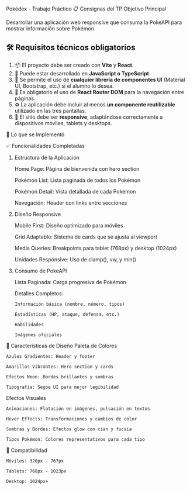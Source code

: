 Pokédex - Trabajo Práctico
📋 Consignas del TP
Objetivo Principal

Desarrollar una aplicación web responsive que consuma la PokeAPI para mostrar información sobre Pokémon.

## 🛠️ Requisitos técnicos obligatorios

1. 📦 El proyecto debe ser creado con **Vite** y **React**.
2. 📜 Puede estar desarrollado en **JavaScript o TypeScript**.
3. 🧩 Se permite el uso de **cualquier librería de componentes UI** (Material UI, Bootstrap, etc.) si el alumno lo desea.
4. 🧭 Es obligatorio el uso de **React Router DOM** para la navegación entre páginas.
5. ♻️ La aplicación debe incluir al menos **un componente reutilizable** utilizado en las tres pantallas.
6. 📱 El sitio debe ser **responsive**, adaptándose correctamente a dispositivos móviles, tablets y desktops.

🚀 Lo que se Implementó

✅ Funcionalidades Completadas

1.  Estructura de la Aplicación

    Home Page: Página de bienvenida con hero section

    Pokémon List: Lista paginada de todos los Pokémon

    Pokémon Detail: Vista detallada de cada Pokémon

    Navegación: Header con links entre secciones

2.  Diseño Responsive

    Mobile First: Diseño optimizado para móviles

    Grid Adaptable: Sistema de cards que se ajusta al viewport

    Media Queries: Breakpoints para tablet (768px) y desktop (1024px)

    Unidades Responsive: Uso de clamp(), vw, y min()

3.  Consumo de PokeAPI

    Lista Paginada: Carga progresiva de Pokémon

    Detalles Completos:

        Información básica (nombre, número, tipos)

        Estadísticas (HP, ataque, defensa, etc.)

        Habilidades

        Imágenes oficiales

🎨 Características de Diseño
Paleta de Colores

    Azules Gradientes: Header y footer

    Amarillos Vibrantes: Hero section y cards

    Efectos Neon: Bordes brillantes y sombras

    Tipografía: Segoe UI para mejor legibilidad

Efectos Visuales

    Animaciones: Flotación en imágenes, pulsación en textos

    Hover Effects: Transformaciones y cambios de color

    Sombras y Bordes: Efectos glow con cian y fucsia

    Tipos Pokémon: Colores representativos para cada tipo

📱 Compatibilidad

    Móviles: 320px - 767px

    Tablets: 768px - 1023px

    Desktop: 1024px+
